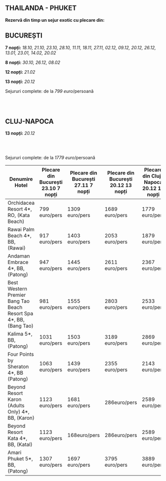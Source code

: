 ## THAILANDA - PHUKET 

**Rezervă din timp un sejur exotic cu plecare din:**  

## BUCUREȘTI 

**7 nopți:** *18.10, 21.10, 23.10, 28.10, 11.11, 18.11, 27.11, 02.12, 09.12, 20.12, 26.12, 13.01, 23.01, 14.02, 20.02*

**8 nopți:** *30.10, 26.12, 08.02*

**12 nopți:** *21.02*

**13 nopți:** *20.12*

Sejururi complete: de la *799 euro*/persoană

<br/>
<br/>

## CLUJ-NAPOCA 

**13 nopți:** *20.12*

<br/>
<br/>
 

Sejururi complete: de la *1779 euro*/persoană

| Denumire Hotel                                                    | Plecare din București 23.10 7 nopți | Plecare din București 27.11 7 nopți | Plecare din București 20.12 13 nopți | Plecare din Cluj-Napoca 20.12 13 nopți |
| ----------------------------------------------------------------- | ----------------------------------- | ----------------------------------- | ------------------------------------ | -------------------------------------- |
| Orchidacea Resort 4*, RO, (Kata Beach)                            | 799 euro/pers                       | 1309 euro/pers                      | 1689 euro/pers                       | 1779 euro/pers                         |
| Rawai Palm Beach 4*, BB, (Rawai)                                  | 917 euro/pers                       | 1403 euro/pers                      | 2053  euro/pers                      | 1879 euro/pers                         |
| Andaman Embrace 4*, BB, (Patong)                                  | 947 euro/pers                       | 1445 euro/pers                      | 2611 euro/pers                       | 2367 euro/pers                         |
| Best Western Premier Bang Tao Beach Resort Spa 4*, BB, (Bang Tao) | 981 euro/pers                       | 1555 euro/pers                      | 2803 euro/pers                       | 2533 euro/pers                         |
| Kalima 5*, BB, (Patong)                                           | 1031 euro/pers                      | 1503 euro/pers                      | 3189 euro/pers                       | 2869 euro/pers                         |
| Four Points by Sheraton 4*, BB (Patong)                           | 1063 euro/pers                      | 1439 euro/pers                      | 2355 euro/pers                       | 2143 euro/pers                         |
| Beyond Resort Karon (Adults Only) 4*, BB, (Karon)                 | 1123 euro/pers                      | 1681 euro/pers                      | 286euro/pers                         | 2589 euro/pers                         |
| Beyond Resort Kata 4*, BB, (Katal)                                | 1123 euro/pers                      | 168euro/pers                        | 286euro/pers                         | 2589 euro/pers                         |
| Amari Phuket 5*, BB, (Patong)                                     | 1307 euro/pers                      | 1697 euro/pers                      | 3795  euro/pers                      | 3889 euro/pers                         |